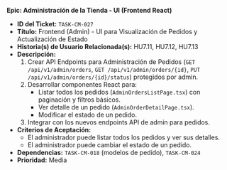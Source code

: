 **Epic: Administración de la Tienda - UI (Frontend React)**

* **ID del Ticket:** `TASK-CM-027`
* **Título:** Frontend (Admin) - UI para Visualización de Pedidos y Actualización de Estado
* **Historia(s) de Usuario Relacionada(s):** HU7.11, HU7.12, HU7.13
* **Descripción:**
    1.  Crear API Endpoints para Administración de Pedidos (`GET /api/v1/admin/orders`, `GET /api/v1/admin/orders/{id}`, `PUT /api/v1/admin/orders/{id}/status`) protegidos por admin.
    2.  Desarrollar componentes React para:
        * Listar todos los pedidos (`AdminOrdersListPage.tsx`) con paginación y filtros básicos.
        * Ver detalle de un pedido (`AdminOrderDetailPage.tsx`).
        * Modificar el estado de un pedido.
    3.  Integrar con los nuevos endpoints API de admin para pedidos.
* **Criterios de Aceptación:**
    * El administrador puede listar todos los pedidos y ver sus detalles.
    * El administrador puede cambiar el estado de un pedido.
* **Dependencias:** `TASK-CM-018` (modelos de pedido), `TASK-CM-024`
* **Prioridad:** Media 
